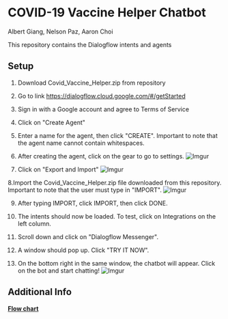 # COVID-19 Vaccine Helper Chatbot

Albert Giang, Nelson Paz, Aaron Choi 

This repository contains the Dialogflow intents and agents

## Setup

1. Download Covid_Vaccine_Helper.zip from repository 

2. Go to link https://dialogflow.cloud.google.com/#/getStarted

3. Sign in with a Google account and agree to Terms of Service

4. Click on "Create Agent" 

5. Enter a name for the agent, then click "CREATE". Important to note that the agent name cannot contain whitespaces. 

6. After creating the agent, click on the gear to go to settings. 
![Imgur](https://imgur.com/FSyn5cv.jpg)

7. Click on "Export and Import" 
![Imgur](https://imgur.com/XgQfLPJ.jpg)

8.Import the Covid_Vaccine_Helper.zip file downloaded from this repository. Important to note that the user must type in "IMPORT". 
![Imgur](https://imgur.com/uZLZOIe.jpg)

9. After typing IMPORT, click IMPORT, then click DONE. 

10. The intents should now be loaded. To test, click on Integrations on the left column. 

11. Scroll down and click on "Dialogflow Messenger". 

12. A window should pop up. Click "TRY IT NOW". 

13. On the bottom right in the same window, the chatbot will appear. Click on the bot and start chatting! 
![Imgur](https://imgur.com/gTKfb2M.jpg)

## Additional Info
**[Flow chart](https://app.diagrams.net/#G1whglykSZQ1cCZXqLQoZYEJCoTG7eWiRV)**
